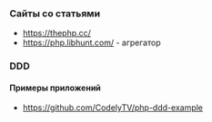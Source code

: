 
### Сайты со статьями

- https://thephp.cc/
- https://php.libhunt.com/ - агрегатор

### DDD

#### Примеры приложений

- https://github.com/CodelyTV/php-ddd-example
